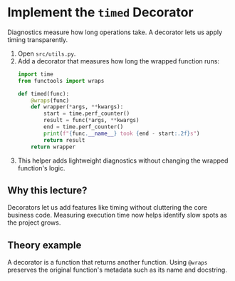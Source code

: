 # Implement the `timed` Decorator
Diagnostics measure how long operations take. A decorator lets us apply timing transparently.


1. Open `src/utils.py`.
2. Add a decorator that measures how long the wrapped function runs:
   ```python
   import time
   from functools import wraps

   def timed(func):
       @wraps(func)
       def wrapper(*args, **kwargs):
           start = time.perf_counter()
           result = func(*args, **kwargs)
           end = time.perf_counter()
           print(f"{func.__name__} took {end - start:.2f}s")
           return result
       return wrapper
   ```
3. This helper adds lightweight diagnostics without changing the wrapped
   function's logic.

## Why this lecture?

Decorators let us add features like timing without cluttering the core
business code. Measuring execution time now helps identify slow spots as the
project grows.
## Theory example
A decorator is a function that returns another function. Using `@wraps` preserves the original function's metadata such as its name and docstring.
